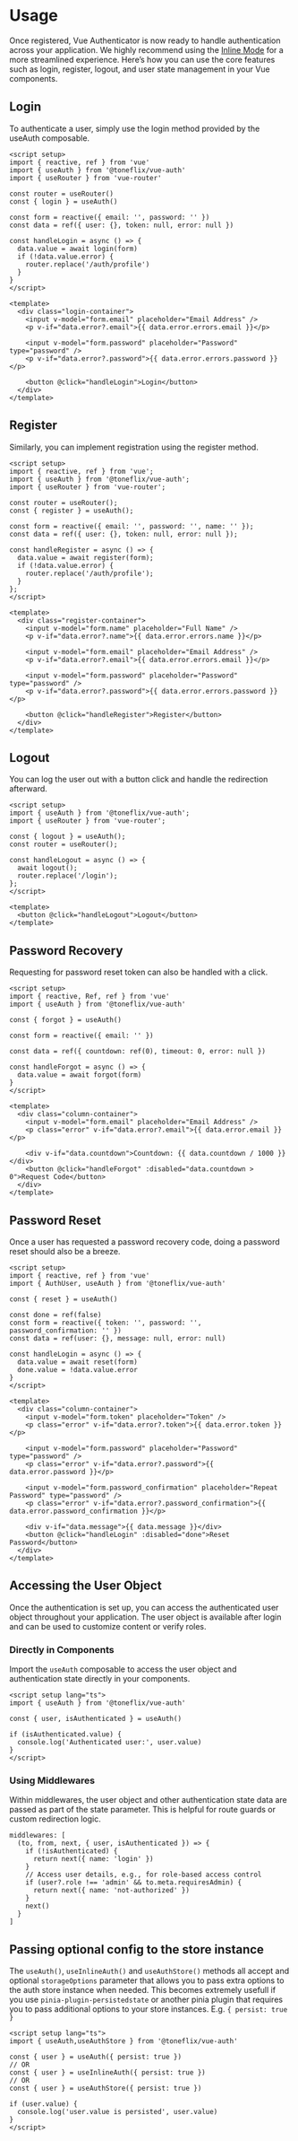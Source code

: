 # Usage

Once registered, Vue Authenticator is now ready to handle authentication across your application. We highly recommend using the [Inline Mode](./inline-usage) for a more streamlined experience. Here’s how you can use the core features such as login, register, logout, and user state management in your Vue components.

## Login

To authenticate a user, simply use the login method provided by the useAuth composable.

```vue:line-numbers{3,7,13}
<script setup>
import { reactive, ref } from 'vue'
import { useAuth } from '@toneflix/vue-auth'
import { useRouter } from 'vue-router'

const router = useRouter()
const { login } = useAuth()

const form = reactive({ email: '', password: '' })
const data = ref({ user: {}, token: null, error: null })

const handleLogin = async () => {
  data.value = await login(form)
  if (!data.value.error) {
    router.replace('/auth/profile')
  }
}
</script>

<template>
  <div class="login-container">
    <input v-model="form.email" placeholder="Email Address" />
    <p v-if="data.error?.email">{{ data.error.errors.email }}</p>

    <input v-model="form.password" placeholder="Password" type="password" />
    <p v-if="data.error?.password">{{ data.error.errors.password }}</p>

    <button @click="handleLogin">Login</button>
  </div>
</template>
```

## Register

Similarly, you can implement registration using the register method.

```vue:line-numbers{3,7,13}
<script setup>
import { reactive, ref } from 'vue';
import { useAuth } from '@toneflix/vue-auth';
import { useRouter } from 'vue-router';

const router = useRouter();
const { register } = useAuth();

const form = reactive({ email: '', password: '', name: '' });
const data = ref({ user: {}, token: null, error: null });

const handleRegister = async () => {
  data.value = await register(form);
  if (!data.value.error) {
    router.replace('/auth/profile');
  }
};
</script>

<template>
  <div class="register-container">
    <input v-model="form.name" placeholder="Full Name" />
    <p v-if="data.error?.name">{{ data.error.errors.name }}</p>

    <input v-model="form.email" placeholder="Email Address" />
    <p v-if="data.error?.email">{{ data.error.errors.email }}</p>

    <input v-model="form.password" placeholder="Password" type="password" />
    <p v-if="data.error?.password">{{ data.error.errors.password }}</p>

    <button @click="handleRegister">Register</button>
  </div>
</template>
```

## Logout

You can log the user out with a button click and handle the redirection afterward.

```vue:line-numbers{2,5,9}
<script setup>
import { useAuth } from '@toneflix/vue-auth';
import { useRouter } from 'vue-router';

const { logout } = useAuth();
const router = useRouter();

const handleLogout = async () => {
  await logout();
  router.replace('/login');
};
</script>

<template>
  <button @click="handleLogout">Logout</button>
</template>
```

## Password Recovery

Requesting for password reset token can also be handled with a click.

```vue:line-numbers{3,5,12}
<script setup>
import { reactive, Ref, ref } from 'vue'
import { useAuth } from '@toneflix/vue-auth'

const { forgot } = useAuth()

const form = reactive({ email: '' })

const data = ref({ countdown: ref(0), timeout: 0, error: null })

const handleForgot = async () => {
  data.value = await forgot(form)
}
</script>

<template>
  <div class="column-container">
    <input v-model="form.email" placeholder="Email Address" />
    <p class="error" v-if="data.error?.email">{{ data.error.email }}</p>

    <div v-if="data.countdown">Countdown: {{ data.countdown / 1000 }}</div>
    <button @click="handleForgot" :disabled="data.countdown > 0">Request Code</button>
  </div>
</template>
```

## Password Reset

Once a user has requested a password recovery code, doing a password reset should also be a breeze.

```vue:line-numbers{3,5,12}
<script setup>
import { reactive, ref } from 'vue'
import { AuthUser, useAuth } from '@toneflix/vue-auth'

const { reset } = useAuth()

const done = ref(false)
const form = reactive({ token: '', password: '', password_confirmation: '' })
const data = ref(user: {}, message: null, error: null)

const handleLogin = async () => {
  data.value = await reset(form)
  done.value = !data.value.error
}
</script>

<template>
  <div class="column-container">
    <input v-model="form.token" placeholder="Token" />
    <p class="error" v-if="data.error?.token">{{ data.error.token }}</p>

    <input v-model="form.password" placeholder="Password" type="password" />
    <p class="error" v-if="data.error?.password">{{ data.error.password }}</p>

    <input v-model="form.password_confirmation" placeholder="Repeat Password" type="password" />
    <p class="error" v-if="data.error?.password_confirmation">{{ data.error.password_confirmation }}</p>

    <div v-if="data.message">{{ data.message }}</div>
    <button @click="handleLogin" :disabled="done">Reset Password</button>
  </div>
</template>
```

## Accessing the User Object

Once the authentication is set up, you can access the authenticated user object throughout your application. The user object is available after login and can be used to customize content or verify roles.

### Directly in Components

Import the `useAuth` composable to access the user object and authentication state directly in your components.

```vue:line-numbers{2,4}
<script setup lang="ts">
import { useAuth } from '@toneflix/vue-auth'

const { user, isAuthenticated } = useAuth()

if (isAuthenticated.value) {
  console.log('Authenticated user:', user.value)
}
</script>
```

### Using Middlewares

Within middlewares, the user object and other authentication state data are passed as part of the state parameter. This is helpful for route guards or custom redirection logic.

```ts:line-numbers{2,7}
middlewares: [
  (to, from, next, { user, isAuthenticated }) => {
    if (!isAuthenticated) {
      return next({ name: 'login' })
    }
    // Access user details, e.g., for role-based access control
    if (user?.role !== 'admin' && to.meta.requiresAdmin) {
      return next({ name: 'not-authorized' })
    }
    next()
  }
]
```

## Passing optional config to the store instance

The `useAuth()`, `useInlineAuth()` and `useAuthStore()` methods all accept and optional `storageOptions` parameter that allows you to pass extra options to the auth store instance when needed. This becomes extremely usefull if you use `pinia-plugin-persistedstate` or another pinia plugin that requires you to pass additional options to your store instances. E.g. `{ persist: true }`

```vue:line-numbers{4,6}
<script setup lang="ts">
import { useAuth,useAuthStore } from '@toneflix/vue-auth'

const { user } = useAuth({ persist: true })
// OR
const { user } = useInlineAuth({ persist: true })
// OR
const { user } = useAuthStore({ persist: true })

if (user.value) {
  console.log('user.value is persisted', user.value)
}
</script>
```
